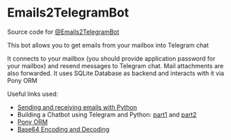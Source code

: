 # Emails2TelegramBot
Source code for [@Emails2TelegramBot](https://t.me/Emails2TelegramBot)

This bot allows you to get emails from your mailbox into Telegram chat

It connects to your mailbox (you should provide application password for your mailbox) and resend messages to Telegram chat. Mail attachments are also forwarded. It uses SQLite Database as backend and interacts with it via Pony ORM

Useful links used:
  * [Sending and receiving emails with Python](https://humberto.io/blog/sending-and-receiving-emails-with-python/)
  * Building a Chatbot using Telegram and Python: [part1](https://www.codementor.io/@garethdwyer/building-a-telegram-bot-using-python-part-1-goi5fncay) and [part2](https://www.codementor.io/@garethdwyer/building-a-chatbot-using-telegram-and-python-part-2-sqlite-databse-backend-m7o96jger?icn=post-goi5fncay&ici=post-m7o96jger)
  * [Pony ORM](https://docs.ponyorm.org/firststeps.html)
  * [Base64 Encoding and Decoding](https://code.tutsplus.com/tutorials/base64-encoding-and-decoding-using-python--cms-25588)
